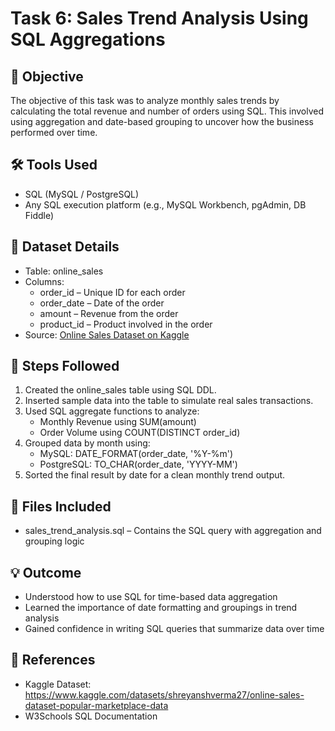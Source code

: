 # Task 6: Sales Trend Analysis Using SQL Aggregations

## 🎯 Objective
The objective of this task was to analyze monthly sales trends by calculating the total revenue and number of orders using SQL. This involved using aggregation and date-based grouping to uncover how the business performed over time.

## 🛠️ Tools Used
- SQL (MySQL / PostgreSQL)
- Any SQL execution platform (e.g., MySQL Workbench, pgAdmin, DB Fiddle)

## 📁 Dataset Details
- Table: online_sales
- Columns:
  - order_id – Unique ID for each order
  - order_date – Date of the order
  - amount – Revenue from the order
  - product_id – Product involved in the order
- Source: [Online Sales Dataset on Kaggle](https://www.kaggle.com/datasets/shreyanshverma27/online-sales-dataset-popular-marketplace-data)

## 📌 Steps Followed

1. Created the online_sales table using SQL DDL.
2. Inserted sample data into the table to simulate real sales transactions.
3. Used SQL aggregate functions to analyze:
   - Monthly Revenue using SUM(amount)
   - Order Volume using COUNT(DISTINCT order_id)
4. Grouped data by month using:
   - MySQL: DATE_FORMAT(order_date, '%Y-%m')
   - PostgreSQL: TO_CHAR(order_date, 'YYYY-MM')
5. Sorted the final result by date for a clean monthly trend output.


## 📄 Files Included
- sales_trend_analysis.sql – Contains the SQL query with aggregation and grouping logic

## 💡 Outcome
- Understood how to use SQL for time-based data aggregation
- Learned the importance of date formatting and groupings in trend analysis
- Gained confidence in writing SQL queries that summarize data over time

## 🔗 References
- Kaggle Dataset: https://www.kaggle.com/datasets/shreyanshverma27/online-sales-dataset-popular-marketplace-data
- W3Schools SQL Documentation
  
